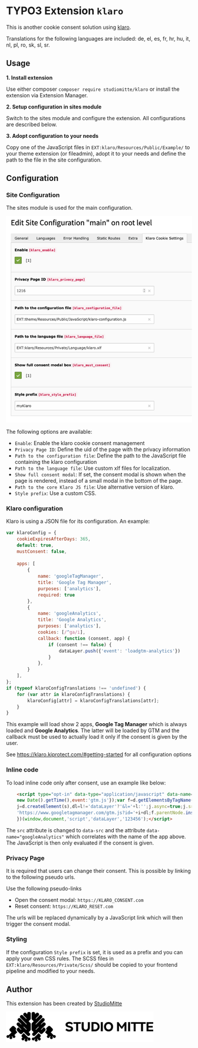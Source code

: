 # TYPO3 Extension `klaro`

This is another cookie consent solution using [klaro](https://klaro.kiprotect.com/).

Translations for the following languages are included: de, el, es, fr, hr, hu, it, nl, pl, ro, sk, sl, sr.

## Usage

**1. Install extension**

Use either composer `composer require studiomitte/klaro` or install the extension via Extension Manager.

**2. Setup configuration in sites module**

Switch to the sites module and configure the extension. All configurations are described below.

**3. Adopt configuration to your needs**

Copy one of the JavaScript files in `EXT:klaro/Resources/Public/Example/` to your theme extension (or fileadmin), adopt it to your needs and define the path to the file in the site configuration.

## Configuration

### Site Configuration

The sites module is used for the main configuration.

![Sites module](Resources/Public/Documentation/sites-module.png)

The following options are available:

- `Enable`: Enable the klaro cookie consent management
- `Privacy Page ID`: Define the uid of the page with the privacy information
- `Path to the configuration file`: Define the path to the JavaScript file containing the klaro configuration
- `Path to the language file`: Use custom xlf files for localization.
- `Show full consent modal`: If set, the consent modal is shown when the page is rendered, instead of a small modal in the bottom of the page.
- `Path to the core Klaro JS file`: Use alternative version of klaro.
- `Style prefix`: Use a custom CSS.

### Klaro configuration

Klaro is using a JSON file for its configuration. An example:

```js
var klaroConfig = {
    cookieExpiresAfterDays: 365,
    default: true,
    mustConsent: false,

    apps: [
        {
            name: 'googleTagManager',
            title: 'Google Tag Manager',
            purposes: ['analytics'],
            required: true
        },
        {
            name: 'googleAnalytics',
            title: 'Google Analytics',
            purposes: ['analytics'],
            cookies: [/^ga/i],
            callback: function (consent, app) {
                if (consent !== false) {
                    dataLayer.push({'event': 'loadgtm-analytics'})
                }
            },
        }
    ],
};
if (typeof klaroConfigTranslations !== 'undefined') {
    for (var attr in klaroConfigTranslations) {
        klaroConfig[attr] = klaroConfigTranslations[attr];
    }
}
```

This example will load show 2 apps, **Google Tag Manager** which is always loaded and **Google Analytics**.
The latter will be loaded by GTM and the callback must be used to actually load it only if the consent is given by the user.

See https://klaro.kiprotect.com/#getting-started for all configuration options

### Inline code

To load inline code only after consent, use an example like below:

```html
    <script type="opt-in" data-type="application/javascript" data-name="googleAnalytics">(function(w,d,s,l,i){w[l]=w[l]||[];w[l].push({'gtm.start':
    new Date().getTime(),event:'gtm.js'});var f=d.getElementsByTagName(s)[0],
    j=d.createElement(s),dl=l!='dataLayer'?'&l='+l:'';j.async=true;j.src=
    'https://www.googletagmanager.com/gtm.js?id='+i+dl;f.parentNode.insertBefore(j,f);
    })(window,document,'script','dataLayer','123456');</script>
```

The `src` attribute is changed to `data-src` and the attribute `data-name="googleAnalytics"` which correlates with the name of the app above.
The JavaScript is then only evaluated if the consent is given.

### Privacy Page

It is required that users can change their consent. This is possible by linking to the following pseudo urls.

Use the following pseudo-links

- Open the consent modal: `https://KLARO_CONSENT.com`
- Reset consent: `https://KLARO_RESET.com`

The urls will be replaced dynamically by a JavaScript link which will then trigger the consent modal.

### Styling

If the configuration `Style prefix` is set, it is used as a prefix and you can apply your own CSS rules.
The SCSS files in `EXT:klaro/Resources/Private/Scss/` should be copied to your frontend pipeline and modified to your needs.

## Author

This extension has been created by [StudioMitte](https://studiomitte.com)

![StudioMitte](Resources/Public/Documentation/studiomitte_logo.png)